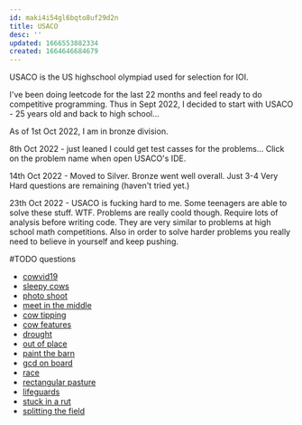 ```yaml
---
id: maki4i54gl6bqto8uf29d2n
title: USACO
desc: ''
updated: 1666553882334
created: 1664646684679
---
```


USACO is the US highschool olympiad used for selection for IOI. 

I've been doing leetcode for the last 22 months and feel ready to do competitive programming. Thus in Sept 2022, I decided to start with USACO - 25 years old and back to high school...

As of 1st Oct 2022, I am in bronze division.

8th Oct 2022 - just leaned I could get test casses for the problems... Click on the problem name when open USACO's IDE.

14th Oct 2022 - Moved to Silver. Bronze went well overall. Just 3-4 Very Hard questions are remaining (haven't tried yet.) 

23th Oct 2022 - USACO is fucking hard to me. Some teenagers are able to solve these stuff. WTF. Problems are really coold though. Require lots of analysis before writing code.
They are very similar to problems at high school math competitions. Also in order to solve harder problems you really need to believe in yourself and keep pushing.



#TODO questions
- [cowvid19](http://www.usaco.org/index.php?page=viewproblem2&cpid=1037)
- [sleepy cows](http://www.usaco.org/index.php?page=viewproblem2&cpid=892)
- [photo shoot](http://usaco.org/index.php?page=viewproblem2&cpid=1227)
- [meet in the middle](https://leetcode.com/problems/partition-array-into-two-arrays-to-minimize-sum-difference/)
- [cow tipping](http://www.usaco.org/index.php?page=viewproblem2&cpid=689)
- [cow features](http://www.usaco.org/index.php?page=viewproblem2&cpid=941)
- [drought](http://usaco.org/index.php?page=viewproblem2&cpid=1181)
- [out of place](http://www.usaco.org/index.php?page=viewproblem2&cpid=785)
- [paint the barn](http://www.usaco.org/index.php?page=viewproblem2&cpid=919)
- [gcd on board](https://atcoder.jp/contests/abc125/tasks/abc125_c)
- [race](http://www.usaco.org/index.php?page=viewproblem2&cpid=989)
- [rectangular pasture](http://www.usaco.org/index.php?page=viewproblem2&cpid=1063)
- [lifeguards](http://www.usaco.org/index.php?page=viewproblem2&cpid=786)
- [stuck in a rut](http://www.usaco.org/index.php?page=viewproblem2&cpid=1064)
- [splitting the field](http://www.usaco.org/index.php?page=viewproblem2&cpid=645)